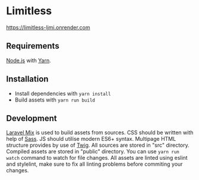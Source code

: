 # Limitless
https://limitless-ljmi.onrender.com

## Requirements
[Node.js](https://nodejs.org/en/) with [Yarn](https://yarnpkg.com).

## Installation
- Install dependencies with ```yarn install```
- Build assets with ```yarn run build```

## Development
[Laravel Mix](https://laravel-mix.com) is used to build assets from sources. CSS should be written with help of [Sass](https://sass-lang.com). JS should utilise modern ES6+ syntax. Multipage HTML structure provides by use of [Twig](https://twig.symfony.com). All sources are stored in "src" directory. Compiled assets are stored in "public" directory. You can use ```yarn run watch``` command to watch for file changes. All assets are linted using eslint and stylelint, make sure to fix all linting problems before commiting your changes.
